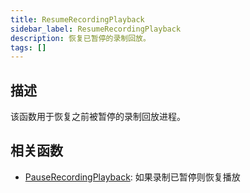 ```yaml
---
title: ResumeRecordingPlayback
sidebar_label: ResumeRecordingPlayback
description: 恢复已暂停的录制回放。
tags: []
---
```


## 描述

该函数用于恢复之前被暂停的录制回放进程。

## 相关函数

- [PauseRecordingPlayback](PauseRecordingPlayback): 如果录制已暂停则恢复播放
